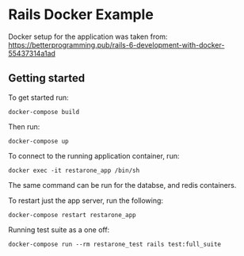 # Rails Docker Example

Docker setup for the application was taken from:
https://betterprogramming.pub/rails-6-development-with-docker-55437314a1ad

## Getting started

To get started run:

`docker-compose build`

Then run:

`docker-compose up`

To connect to the running application container, run:

`docker exec -it restarone_app /bin/sh`

The same command can be run for the databse, and redis containers.

To restart just the app server, run the following:

`docker-compose restart restarone_app`

Running test suite as a one off:

`docker-compose run --rm restarone_test rails test:full_suite`

